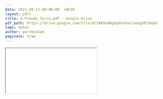 ```yaml
---
date: 2021-09-11 00:00:00  +0530
layout: pdfs
title: 4.Pseudo_force.pdf - Google Drive
pdf_path: https://drive.google.com/file/d/1AKOodNgdyDVv9acinmoghRrQwpkZ3_vO/preview?usp=sharing
tags: notes
author: parthnikam
paginate: true
---
```


<iframe class="embed-pdf" src="{{ page.pdf_path }}#toolbar=0" seamless="seamless" scrolling="no" style="overflow:hidden"></iframe>
